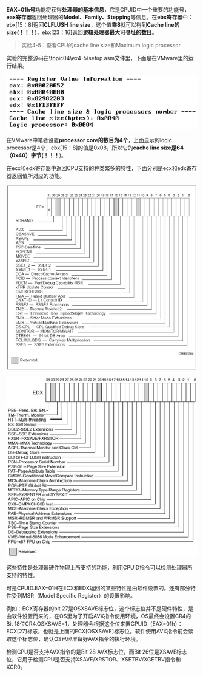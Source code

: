 **EAX=01h号**功能将获得**处理器的基本信息**，它是CPUID中一个重要的功能号，**eax寄存器**返回处理器的**Model、Family、Stepping**等信息。在**ebx寄存器**中：ebx[15：8]返回**CLFLUSH line size**，这个值**乘8**就可以得到**Cache line的size(！！！**)，ebx[23：16]返回**逻辑处理器最大可寻址的数目**。

>实验4-5：查看CPU的cache line size和Maximum logic processor

实验的完整源码在\topic04\ex4-5\setup.asm文件里，下面是在VMware里的运行结果。

![config](./images/16.png)

在VMware中笔者设置**processor core的数目为4个**，上面显示的logic processor是4个，ebx[15：8]的值是0x08，所以它的**cache line size是64（0x40）字节(！！！**)。

在ecx和edx寄存器中返回CPU支持的种类繁多的特性，下面分别是ecx和edx寄存器返回值所对应的功能。

![config](./images/17.png)

![config](./images/18.png)

这些特性是处理器硬件物理上所支持的功能，利用CPUID指令可以检测处理器所支持的特性。

可是CPUID.EAX=01H在ECX和EDX返回的某些特性是由软件设置的。还有部分特性受到MSR（Model Specific Register）的设置影响。

例如：ECX寄存器的bit 27是OSXSAVE标志位，这个标志位并不是硬件特性，是由软件设置而来的，在OS里为了开启AVX指令使用环境，OS最终会设置CR4的Bit 18位CR4.OSXSAVE=1，处理器会根据这个位来置CPUID（EAX=01h）：ECX[27]标志，也就是上面的ECX[OSXSAVE]标志位。软件使用AVX指令前会读取这个标志位，确认OS已经准备好AVX指令的执行环境。

检测CPU是否支持AVX指令的是Bit 28 AVX标志位，而Bit 26位是XSAVE标志位，它用于检测CPU是否支持XSAVE/XRSTOR、XSETBV/XGETBV指令和XCR0。
